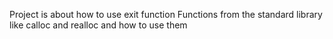 Project is about how to use exit function
Functions from the standard library like calloc and realloc and how to use them
